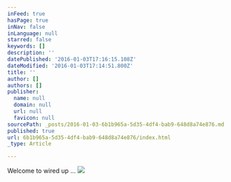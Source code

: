 ```yaml
---
inFeed: true
hasPage: true
inNav: false
inLanguage: null
starred: false
keywords: []
description: ''
datePublished: '2016-01-03T17:16:15.108Z'
dateModified: '2016-01-03T17:14:51.800Z'
title: ''
author: []
authors: []
publisher:
  name: null
  domain: null
  url: null
  favicon: null
sourcePath: _posts/2016-01-03-6b1b965a-5d35-4df4-bab9-648d8a74e876.md
published: true
url: 6b1b965a-5d35-4df4-bab9-648d8a74e876/index.html
_type: Article

---
```

Welcome to wired up ...
![](https://the-grid-user-content.s3-us-west-2.amazonaws.com/5119818b-c6c1-4984-ac20-664b8680caba.jpg)